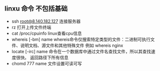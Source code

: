 ## linxu 命令 不包括基础
* ssh root@8.140.182.127 连接服务器
* rz 打开上传文件终端
* cat /proc/cpuinfo linux查看cpu信息
* whereis [-bm] name whereis命令仅搜索特定类型的文件：二进制可执行文件、说明文档、源文件和其他特殊文件 例如 whereis nginx
* locate [-irc] name 命令在一个数据库中通过文件名查找文件，所以其查找速度很快。 返回路径下所有信息
* chomd 777 name 文件设置可读可写

